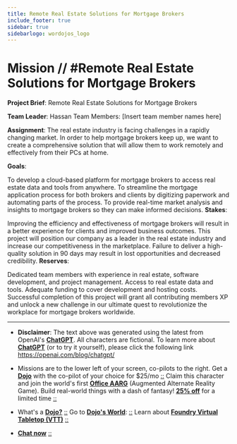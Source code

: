 ```yaml
---
title: Remote Real Estate Solutions for Mortgage Brokers
include_footer: true
sidebar: true
sidebarlogo: wordojos_logo
---
```

# Mission // #Remote Real Estate Solutions for Mortgage Brokers

**Project Brief**: Remote Real Estate Solutions for Mortgage Brokers

**Team Leader**: Hassan
Team Members: [Insert team member names here]

**Assignment**:
The real estate industry is facing challenges in a rapidly changing market. In order to help mortgage brokers keep up, we want to create a comprehensive solution that will allow them to work remotely and effectively from their PCs at home.

**Goals**:

To develop a cloud-based platform for mortgage brokers to access real estate data and tools from anywhere.
To streamline the mortgage application process for both brokers and clients by digitizing paperwork and automating parts of the process.
To provide real-time market analysis and insights to mortgage brokers so they can make informed decisions.
**Stakes**:

Improving the efficiency and effectiveness of mortgage brokers will result in a better experience for clients and improved business outcomes.
This project will position our company as a leader in the real estate industry and increase our competitiveness in the marketplace.
Failure to deliver a high-quality solution in 90 days may result in lost opportunities and decreased credibility.
**Reserves**:

Dedicated team members with experience in real estate, software development, and project management.
Access to real estate data and tools.
Adequate funding to cover development and hosting costs.
Successful completion of this project will grant all contributing members XP and unlock a new challenge in our ultimate quest to revolutionize the workplace for mortgage brokers worldwide.

---

* **Disclaimer**: The text above was generated using the latest from OpenAI's [**ChatGPT**](https://openai.com/blog/chatgpt/).  All characters are fictional.  To learn more about [**ChatGPT**](https://openai.com/blog/chatgpt/) (or to try it yourself), please click the following link https://openai.com/blog/chatgpt/

* Missions are to the lower left of your screen, co-pilots to the right. Get a [**Dojo**](https://workmates.live/marketplace) with the co-pilot of your choice for $25/mo [::](https://workmates.live/marketplace)  Claim this character and join the world's first [**Office AARG**](https://dojos.world) (Augmented Alternate Reality Game). Build real-world things with a dash of fantasy! [**25% off**](https://blog.workmates.live/deal-on-a-dojo) for a limited time [::](https://blog.workmates.live/deal-on-a-dojo) 

* What's a [**Dojo?**](https://workdojos.com) [::](https://workdojos.com)  Go to [**Dojo's World**](https://dojos.world): [::](https://dojos.world)  Learn about [**Foundry Virtual Tabletop (VTT)**](https://foundryvtt.com) [::](https://foundryvtt.com/)

* [**Chat now**](https://chat.workmates.live/channel/support) [::](https://chat.workmates.live/channel/support)